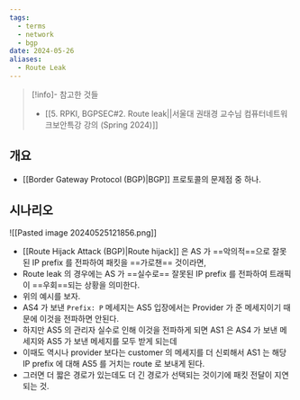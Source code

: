 ```yaml
---
tags:
  - terms
  - network
  - bgp
date: 2024-05-26
aliases:
  - Route Leak
---
```

> [!info]- 참고한 것들
> - [[5. RPKI, BGPSEC#2. Route leak||서울대 권태경 교수님 컴퓨터네트워크보안특강 강의 (Spring 2024)]]

## 개요

- [[Border Gateway Protocol (BGP)|BGP]] 프로토콜의 문제점 중 하나.

## 시나리오

![[Pasted image 20240525121856.png]]

- [[Route Hijack Attack (BGP)|Route hijack]] 은 AS 가 ==악의적==으로 잘못된 IP prefix 를 전파하여 패킷을 ==가로챈== 것이라면,
- Route leak 의 경우에는 AS 가 ==실수로== 잘못된 IP prefix 를 전파하여 트래픽이 ==우회==되는 상황을 의미한다.
- 위의 예시를 보자.
- AS4 가 보낸 `Prefix: P` 메세지는 AS5 입장에서는 Provider 가 준 메세지이기 때문에 이것을 전파하면 안된다.
- 하지만 AS5 의 관리자 실수로 인해 이것을 전파하게 되면 AS1 은 AS4 가 보낸 메세지와 AS5 가 보낸 메세지를 모두 받게 되는데
- 이때도 역시나 provider 보다는 customer 의 메세지를 더 신뢰해서 AS1 는 해당 IP prefix 에 대해 AS5 를 거치는 route 로 보내게 된다.
- 그러면 더 짧은 경로가 있는데도 더 긴 경로가 선택되는 것이기에 패킷 전달이 지연되는 것.